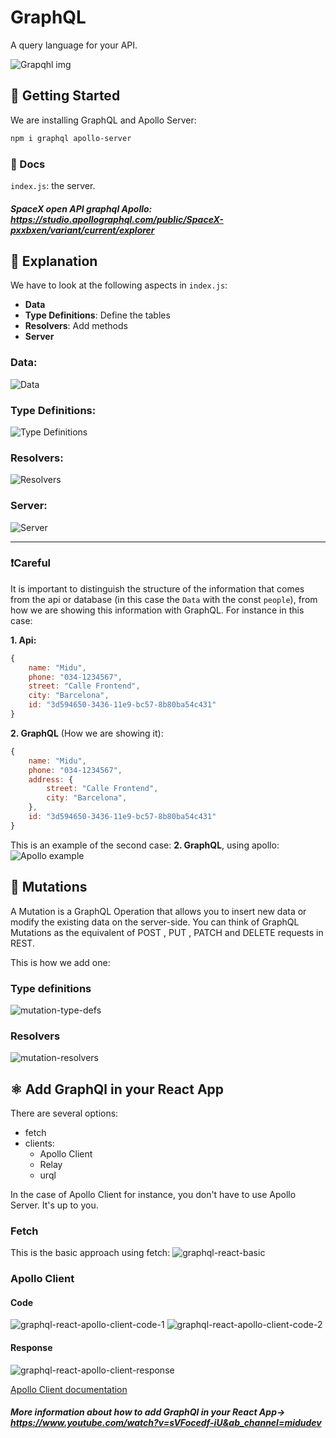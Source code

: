 # GraphQL
A query language for your API.

![Grapqhl img](readme-img/graphql.png)

## 🚀 Getting Started
We are installing GraphQL and Apollo Server:
```bash
npm i graphql apollo-server
```

### 📄 Docs
`index.js`: the server.

##### SpaceX open API graphql Apollo: https://studio.apollographql.com/public/SpaceX-pxxbxen/variant/current/explorer 

## 🤔 Explanation
We have to look at the following aspects in `index.js`:
- **Data**
- **Type Definitions**:  Define the tables
- **Resolvers**: Add methods
- **Server**

### Data:
![Data](readme-img/Data.png)

### Type Definitions:
![Type Definitions](readme-img/TypeDefinitions.png)

### Resolvers:
![Resolvers](readme-img/Resolvers.png)

### Server:
![Server](readme-img/Server.png)

---

### ❗Careful
It is important to distinguish the structure of the information that comes from the api or database (in this case the `Data` with the const `people`), from how we are showing this information with GraphQL. For instance in this case:

**1. Api:**
```js
{
    name: "Midu",
    phone: "034-1234567",
    street: "Calle Frontend",
    city: "Barcelona",
    id: "3d594650-3436-11e9-bc57-8b80ba54c431"
}
```

**2. GraphQL** (How we are showing it):
```js
{
    name: "Midu",
    phone: "034-1234567",
    address: {
        street: "Calle Frontend",
        city: "Barcelona",
    },
    id: "3d594650-3436-11e9-bc57-8b80ba54c431"
}
```
This is an example of the second case: **2. GraphQL**, using apollo:
![Apollo example](readme-img/Apollo.png)

## 🧌 Mutations
A Mutation is a GraphQL Operation that allows you to insert new data or modify the existing data on the server-side. You can think of GraphQL Mutations as the equivalent of POST , PUT , PATCH and DELETE requests in REST.

This is how we add one:
### Type definitions
![mutation-type-defs](readme-img/mutation-type-defs.png)
### Resolvers
![mutation-resolvers](readme-img/mutation-resolvers.png)

## ⚛️ Add GraphQl in your React App
There are several options:
- fetch
- clients:
  - Apollo Client
  - Relay
  - urql

In the case of Apollo Client for instance, you don't have to use Apollo Server. It's up to you.

### Fetch
This is the basic approach using fetch:
![graphql-react-basic](readme-img/graphql-react-basic.png)

### Apollo Client
#### Code
![graphql-react-apollo-client-code-1](readme-img/graphql-react-apollo-client-code-1.png)
![graphql-react-apollo-client-code-2](readme-img/graphql-react-apollo-client-code-2.png)
#### Response
![graphql-react-apollo-client-response](readme-img/graphql-react-apollo-client-response.png)

[Apollo Client documentation](https://www.apollographql.com/docs/react)

##### More information about how to add GraphQl in your React App-> https://www.youtube.com/watch?v=sVFocedf-iU&ab_channel=midudev